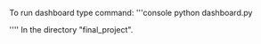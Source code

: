 To run dashboard type command:
'''console
python dashboard.py

''''
In the directory "final_project".